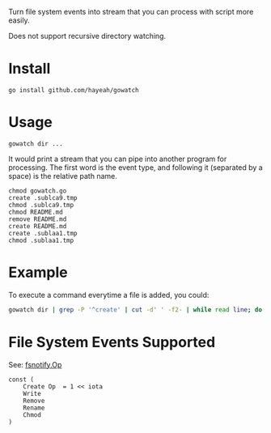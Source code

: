 Turn file system events into stream that you can process with script more easily.

Does not support recursive directory watching.

# Install

```
go install github.com/hayeah/gowatch
```

# Usage

```
gowatch dir ...
```

It would print a stream that you can pipe into another program for processing. The first word is the event type, and following it (separated by a space) is the relative path name.

```
chmod gowatch.go
create .sublca9.tmp
chmod .sublca9.tmp
chmod README.md
remove README.md
create README.md
create .sublaa1.tmp
chmod .sublaa1.tmp
```

# Example

To execute a command everytime a file is added, you could:

```bash
gowatch dir | grep -P '^create' | cut -d' ' -f2- | while read line; do echo process $line; done
```

# File System Events Supported

See: [fsnotify.Op](https://godoc.org/gopkg.in/fsnotify.v1#Op)

```golang
const (
    Create Op  = 1 << iota
    Write
    Remove
    Rename
    Chmod
)
```